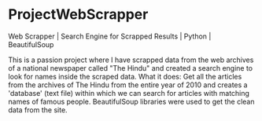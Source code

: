 # ProjectWebScrapper
Web Scrapper | Search Engine for Scrapped Results | Python | BeautifulSoup

This is a passion project where I have scrapped data from the web archives of a national newspaper called "The Hindu" and created a search engine to look for names inside the scraped data.
What it does: Get all the articles from the archives of The Hindu from the entire year of 2010 and creates a 'database' (text file) within which we can search for articles with matching names of famous people.
BeautifulSoup libraries were used to get the clean data from the site.
